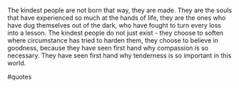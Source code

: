 The kindest people are not born that way, they are made. They are the souls that have experienced so much at the hands of life, they are the ones who have dug themselves out of the dark, who have fought to turn every loss into a lesson. The kindest people do not just exist - they choose to soften where circumstance has tried to harden them, they choose to believe in goodness, because they have seen first hand why compassion is so necessary. They have seen first hand why tenderness is so important in this world.

#quotes